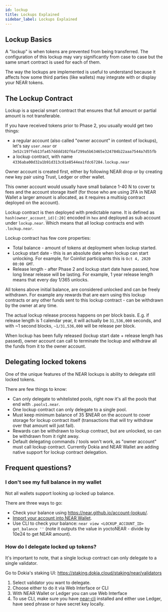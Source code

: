 ```yaml
---
id: lockup
title: Lockups Explained
sidebar_label: Lockups Explained
---
```


## Lockup Basics

A "lockup" is when tokens are prevented from being transferred. The configuration of this lockup may vary significantly from case to case but the same smart contract is used for each of them.

The way the lockups are implemented is useful to understand because it affects how some third parties (like wallets) may integrate with or display your NEAR tokens.


## The Lockup Contract

Lockup is a special smart contract that ensures that full amount or partial amount is not transferable.

If you have received tokens prior to Phase 2, you usually would get two things:
 - a regular account (also called "owner account" in context of lockups), let's say `user.near` or `3e52c197feb13fa457dddd102f6af299a5b63465e324784b22aaa7544a7d55fb`
 - a lockup contract, with name `4336aba00d32a1b91d313c81e8544ea1fdc67284.lockup.near`

Owner account is created first, either by following NEAR drop or by creating new key pair using Trust, Ledger or other wallet.

This owner account would usually have small balance 1-40 N to cover tx fees and the account storage itself (for those who are using 2FA in NEAR Wallet a larger amount is allocated, as it requires a multisig contract deployed on the account).

Lockup contract is then deployed with predictable name. It is defined as `hash(owner_account_id)[:20]` encoded in `hex` and deployed as sub account under `lockup.near`. Which means that all lockup contracts end with `.lockup.near`.

Lockup contract has few core properties:
 - Total balance - amount of tokens at deployment when lockup started.
 - Lockup start date - this is an absolute date when lockup can start unlocking. For example, for Coinlist participants this is `Oct 4, 2020 00:00 GMT`.
 - Release length - after Phase 2 and lockup start date have passed, how long linear release will be lasting. For example, 1 year release length means that every day 1/365 unlocks.
 
All tokens above initial balance, are considered unlocked and can be freely withdrawn. For example any rewards that are earn using this lockup contracts or any other funds sent to this lockup contract - can be withdrawn by the owner at any time.

The actual lockup release process happens on per block basis. E.g. if release length is 1 calendar year, it will actually be `31,536,000` seconds, and with ~1 second blocks, `~1/31,536,000` will be release per block.

When lockup has been fully released (lockup start date + release length has passed), owner account can call to terminate the lockup and withdraw all the funds from it to the owner account.

## Delegating locked tokens

One of the unique features of the NEAR lockups is ability to delegate still locked tokens.

There are few things to know:
 - Can only delegate to whitelisted pools, right now it's all the pools that end with `.poolv1.near`.
 - One lockup contract can only delegate to a single pool.
 - Must keep minimum balance of 35 $NEAR on the account to cover storage for lockup contract itself (transactions that will try withdraw over that amount will just fail).
 - Rewards can be withdrawn to lockup contract, but are unlocked, so can be withdrawn from it right away.
 - Default delegating commands / tools won't work, as "owner account" must call lockup contract. Currently Dokia and NEAR Wallet are adding native support for lockup contract delegation.

## Frequent questions?

### I don't see my full balance in my wallet

Not all wallets support looking up locked up balance.

There are three ways to go:
 - Check your balance using https://near.github.io/account-lookup/.
 - [Import your account into NEAR Wallet](../token-custody#importing-accounts-from-other-wallets).
 - Use CLI to check your balance: `near view <LOCKUP_ACCOUNT_ID> get_balance ''` (note it outputs the value in yoctoNEAR - divide by 10e24 to get NEAR amount).

### How do I delegate locked up tokens?

It's important to note, that a single lockup contract can only delegate to a single validator.

Go to Dokia's staking UI: https://staking.dokia.cloud/staking/near/validators

1. Select validator you want to delegate.
2. Choose either to do it via Web Interface or CLI
3. With NEAR Wallet or Ledger you can use Web Interface
4. To use CLI, make sure you have [near-cli](https://github.com/near/near-cli) installed and either use Ledger, have seed phrase or have secret key locally.
